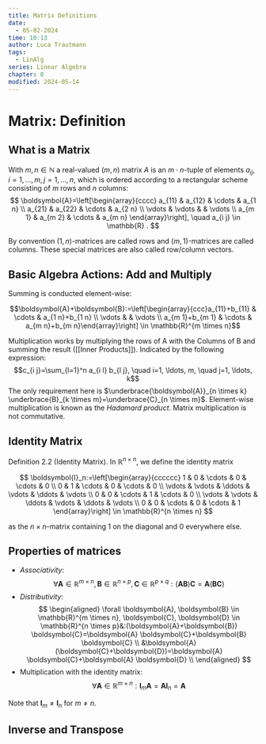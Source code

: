 ```yaml
---
title: Matrix Definitions
date:
  - 05-02-2024
time: 10:13
author: Luca Trautmann
tags:
  - LinAlg
series: Linear Algebra
chapter: 0
modified: 2024-05-14
---
```

# Matrix: Definition

## What is a Matrix
With $m, n \in \mathbb{N}$ a real-valued $(m, n)$ matrix $A$ is an $m \cdot n$-tuple of elements $a_{i j}, i=1, \ldots, m, j=1, \ldots, n$, which is ordered according to a rectangular scheme consisting of $m$ rows and $n$ columns:
$$
\boldsymbol{A}=\left[\begin{array}{cccc}
a_{11} & a_{12} & \cdots & a_{1 n} \\
a_{21} & a_{22} & \cdots & a_{2 n} \\
\vdots & \vdots & & \vdots \\
a_{m 1} & a_{m 2} & \cdots & a_{m n}
\end{array}\right], \quad a_{i j} \in \mathbb{R} .
$$

By convention $(1, n)$-matrices are called rows and $(m, 1)$-matrices are called columns. These special matrices are also called row/column vectors.


## Basic Algebra Actions: Add and Multiply
Summing is conducted element-wise:

$$\boldsymbol{A}+\boldsymbol{B}:=\left[\begin{array}{ccc}a_{11}+b_{11} & \cdots & a_{1 n}+b_{1 n} \\ \vdots & & \vdots \\ a_{m 1}+b_{m 1} & \cdots & a_{m n}+b_{m n}\end{array}\right] \in \mathbb{R}^{m \times n}$$

Multiplication works by multiplying the rows of A with the Columns of B and summing the result ([[Inner Products]]). Indicated by the following expression: 
$$c_{i j}=\sum_{l=1}^n a_{i l} b_{l j}, \quad i=1, \ldots, m, \quad j=1, \ldots, k$$
The only requirement here is $\underbrace{\boldsymbol{A}}_{n \times k} \underbrace{B}_{k \times m}=\underbrace{C}_{n \times m}$. Element-wise multiplication is known as the _Hadamard product_. Matrix multiplication is not commutative. 



## Identity Matrix
Definition 2.2 (Identity Matrix). In $\mathbb{R}^{n \times n}$, we define the identity matrix

$$
\boldsymbol{I}_n:=\left[\begin{array}{cccccc}
1 & 0 & \cdots & 0 & \cdots & 0 \\
0 & 1 & \cdots & 0 & \cdots & 0 \\
\vdots & \vdots & \ddots & \vdots & \ddots & \vdots \\
0 & 0 & \cdots & 1 & \cdots & 0 \\
\vdots & \vdots & \ddots & \vdots & \ddots & \vdots \\
0 & 0 & \cdots & 0 & \cdots & 1
\end{array}\right] \in \mathbb{R}^{n \times n}
$$

as the $n \times n$-matrix containing 1 on the diagonal and 0 everywhere else.

## Properties of matrices

- _Associativity_:
$$
\forall \boldsymbol{A} \in \mathbb{R}^{m \times n}, \boldsymbol{B} \in \mathbb{R}^{n \times p}, \boldsymbol{C} \in \mathbb{R}^{p \times q}:(\boldsymbol{A B}) \boldsymbol{C}=\boldsymbol{A}(\boldsymbol{B} \boldsymbol{C})
$$
- _Distributivity_:
$$
\begin{aligned}
\forall \boldsymbol{A}, \boldsymbol{B} \in \mathbb{R}^{m \times n}, \boldsymbol{C}, \boldsymbol{D} \in \mathbb{R}^{n \times p}&:(\boldsymbol{A}+\boldsymbol{B}) \boldsymbol{C}=\boldsymbol{A} \boldsymbol{C}+\boldsymbol{B} \boldsymbol{C} \\
&\boldsymbol{A}(\boldsymbol{C}+\boldsymbol{D})=\boldsymbol{A} \boldsymbol{C}+\boldsymbol{A} \boldsymbol{D} \\
\end{aligned}
$$
- Multiplication with the identity matrix:
$$
\forall \boldsymbol{A} \in \mathbb{R}^{m \times n}: \boldsymbol{I}_m \boldsymbol{A}=\boldsymbol{A} \boldsymbol{I}_n=\boldsymbol{A}
$$

Note that $\boldsymbol{I}_m \neq \boldsymbol{I}_n$ for $m \neq n$.

## Inverse and Transpose








